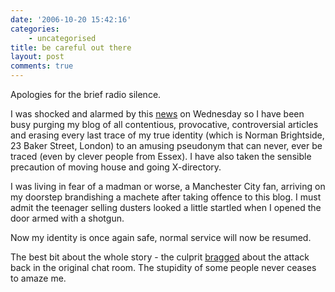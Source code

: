 ```yaml
---
date: '2006-10-20 15:42:16'
categories:
    - uncategorised
title: be careful out there
layout: post
comments: true
---
```

Apologies for the brief radio silence.

I was shocked and alarmed by this
[news](http://news.bbc.co.uk/1/hi/england/london/6059726.stm) on
Wednesday so I have been busy purging my blog of all contentious,
provocative, controversial articles and erasing every last trace of my
true identity (which is Norman Brightside, 23 Baker Street, London) to
an amusing pseudonym that can never, ever be traced (even by clever
people from Essex). I have also taken the sensible precaution of moving
house and going X-directory.

I was living in fear of a madman or worse, a Manchester City fan,
arriving on my doorstep brandishing a machete after taking offence to
this blog. I must admit the teenager selling dusters looked a little
startled when I opened the door armed with a shotgun.

Now my identity is once again safe, normal service will now be resumed.

The best bit about the whole story - the culprit
[bragged](http://www.timesonline.co.uk/article/0,,200-2408429,00.html)
about the attack back in the original chat room. The stupidity of some
people never ceases to amaze me.
